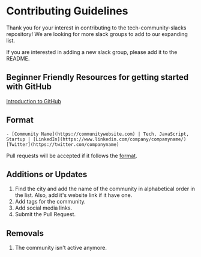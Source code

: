 # Contributing Guidelines

Thank you for your interest in contributing to the tech-community-slacks repository! We are looking for more slack groups to add to our expanding list.

If you are interested in adding a new slack group, please add it to the README.

## Beginner Friendly Resources for getting started with GitHub

[Introduction to GitHub](https://github.com/skills/introduction-to-github) 

## Format

```
- [Community Name](https://communitywebsite.com) | Tech, JavaScript, Startup | [LinkedIn](https://www.linkedin.com/company/companyname/) [Twitter](https://twitter.com/companyname)
```

Pull requests will be accepted if it follows the [format](#format).

## Additions or Updates
1. Find the city and add the name of the community in alphabetical order in the list. Also, add it's website link if it have one. 
2. Add tags for the community.
3. Add social media links.
4. Submit the Pull Request.

## Removals
1. The community isn't active anymore.
